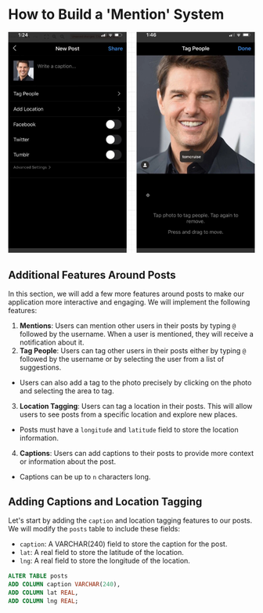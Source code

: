 # How to Build a 'Mention' System

<p align="center">
  <img src="../images/mentions.png" alt="mentions" width="600">
</p>

## Additional Features Around Posts

In this section, we will add a few more features around posts to make our application more interactive and engaging. We will implement the following features:

1. **Mentions**: Users can mention other users in their posts by typing `@` followed by the username. When a user is mentioned, they will receive a notification about it.
2. **Tag People**: Users can tag other users in their posts either by typing `@` followed by the username or by selecting the user from a list of suggestions.

- Users can also add a tag to the photo precisely by clicking on the photo and selecting the area to tag.

3. **Location Tagging**: Users can tag a location in their posts. This will allow users to see posts from a specific location and explore new places.

- Posts must have a `longitude` and `latitude` field to store the location information.

4. **Captions**: Users can add captions to their posts to provide more context or information about the post.

- Captions can be up to `n` characters long.

## Adding Captions and Location Tagging

Let's start by adding the `caption` and location tagging features to our posts. We will modify the `posts` table to include these fields:

- `caption`: A VARCHAR(240) field to store the caption for the post.
- `lat`: A real field to store the latitude of the location.
- `lng`: A real field to store the longitude of the location.

```sql
ALTER TABLE posts
ADD COLUMN caption VARCHAR(240),
ADD COLUMN lat REAL,
ADD COLUMN lng REAL;
```
